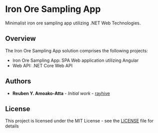 # Iron Ore Sampling App

Minimalist iron ore sampling app utilizing .NET Web Technologies.

## Overview
The Iron Ore Sampling App solution comprises the following projects:
* Iron Ore Sampling App: SPA Web application utilizing Angular
* Web API: .NET Core Web API

## Authors

* **Reuben Y. Amoako-Atta** - *Initial work* - [rayhive](https://github.com/rayhive)

## License

This project is licensed under the MIT License - see the [LICENSE](LICENSE) file for details
